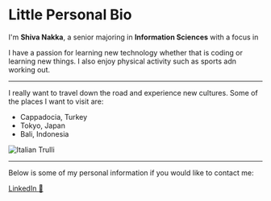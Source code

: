 # Little Personal Bio



I'm **Shiva Nakka**, a senior majoring in **Information Sciences** with a focus in 


I have a passion for learning new technology whether that is coding or learning new things. I also enjoy physical activity such as sports adn working out.

----

I really want to travel down the road and experience new cultures. Some of the places I want to visit are:

- Cappadocia, Turkey 
- Tokyo, Japan
- Bali, Indonesia

<img src="![Ottoman-Cave-Suites](https://github.com/snakka4/Project-Management/assets/73139789/dbf653d7-97cc-49ac-8d2d-92cdfe58f052)"
 alt="Italian Trulli">

***

Below is some of my personal information if you would like to contact me:

<a href="https://www.linkedin.com/in/shiva-nakka-414204132/">LinkedIn 💼</a>


